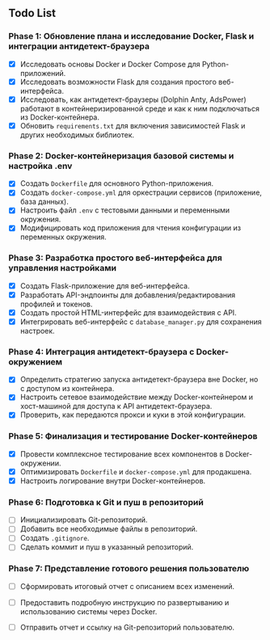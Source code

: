 ## Todo List

### Phase 1: Обновление плана и исследование Docker, Flask и интеграции антидетект-браузера
- [x] Исследовать основы Docker и Docker Compose для Python-приложений.
- [x] Исследовать возможности Flask для создания простого веб-интерфейса.
- [x] Исследовать, как антидетект-браузеры (Dolphin Anty, AdsPower) работают в контейнеризированной среде и как к ним подключаться из Docker-контейнера.
- [x] Обновить `requirements.txt` для включения зависимостей Flask и других необходимых библиотек.

### Phase 2: Docker-контейнеризация базовой системы и настройка .env
- [x] Создать `Dockerfile` для основного Python-приложения.
- [x] Создать `docker-compose.yml` для оркестрации сервисов (приложение, база данных).
- [x] Настроить файл `.env` с тестовыми данными и переменными окружения.
- [x] Модифицировать код приложения для чтения конфигурации из переменных окружения.

### Phase 3: Разработка простого веб-интерфейса для управления настройками
- [x] Создать Flask-приложение для веб-интерфейса.
- [x] Разработать API-эндпоинты для добавления/редактирования профилей и токенов.
- [x] Создать простой HTML-интерфейс для взаимодействия с API.
- [x] Интегрировать веб-интерфейс с `database_manager.py` для сохранения настроек.

### Phase 4: Интеграция антидетект-браузера с Docker-окружением
- [x] Определить стратегию запуска антидетект-браузера вне Docker, но с доступом из контейнера.
- [x] Настроить сетевое взаимодействие между Docker-контейнером и хост-машиной для доступа к API антидетект-браузера.
- [x] Проверить, как передаются прокси и куки в этой конфигурации.

### Phase 5: Финализация и тестирование Docker-контейнеров
- [x] Провести комплексное тестирование всех компонентов в Docker-окружении.
- [x] Оптимизировать `Dockerfile` и `docker-compose.yml` для продакшена.
- [x] Настроить логирование внутри Docker-контейнеров.

### Phase 6: Подготовка к Git и пуш в репозиторий
- [ ] Инициализировать Git-репозиторий.
- [ ] Добавить все необходимые файлы в репозиторий.
- [ ] Создать `.gitignore`.
- [ ] Сделать коммит и пуш в указанный репозиторий.

### Phase 7: Представление готового решения пользователю
- [ ] Сформировать итоговый отчет с описанием всех изменений.
- [ ] Предоставить подробную инструкцию по развертыванию и использованию системы через Docker.
- [ ] Отправить отчет и ссылку на Git-репозиторий пользователю.

